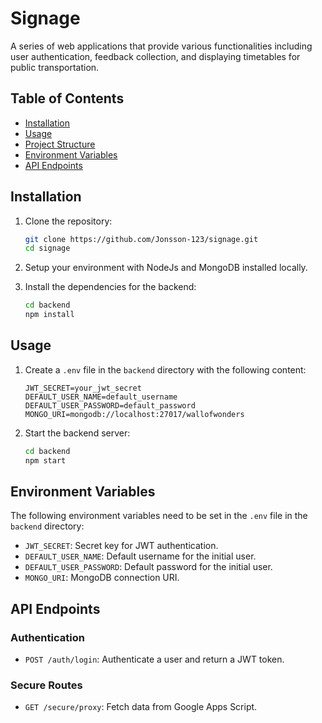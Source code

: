 # Signage

A series of web applications that provide various functionalities including user authentication, feedback collection, and displaying timetables for public transportation.

## Table of Contents

- [Installation](#installation)
- [Usage](#usage)
- [Project Structure](#project-structure)
- [Environment Variables](#environment-variables)
- [API Endpoints](#api-endpoints)


## Installation

1. Clone the repository:
    ```sh
    git clone https://github.com/Jonsson-123/signage.git
    cd signage
    ```
    
2. Setup your environment with NodeJs and MongoDB installed locally.

3. Install the dependencies for the backend:
    ```sh
    cd backend
    npm install
    ```


## Usage

1. Create a `.env` file in the `backend` directory with the following content:
    ```env
    JWT_SECRET=your_jwt_secret
    DEFAULT_USER_NAME=default_username
    DEFAULT_USER_PASSWORD=default_password
    MONGO_URI=mongodb://localhost:27017/wallofwonders
    ```

2. Start the backend server:
    ```sh
    cd backend
    npm start
    ```



## Environment Variables

The following environment variables need to be set in the `.env` file in the `backend` directory:

- `JWT_SECRET`: Secret key for JWT authentication.
- `DEFAULT_USER_NAME`: Default username for the initial user.
- `DEFAULT_USER_PASSWORD`: Default password for the initial user.
- `MONGO_URI`: MongoDB connection URI.

## API Endpoints

### Authentication

- `POST /auth/login`: Authenticate a user and return a JWT token.

### Secure Routes

- `GET /secure/proxy`: Fetch data from Google Apps Script.


